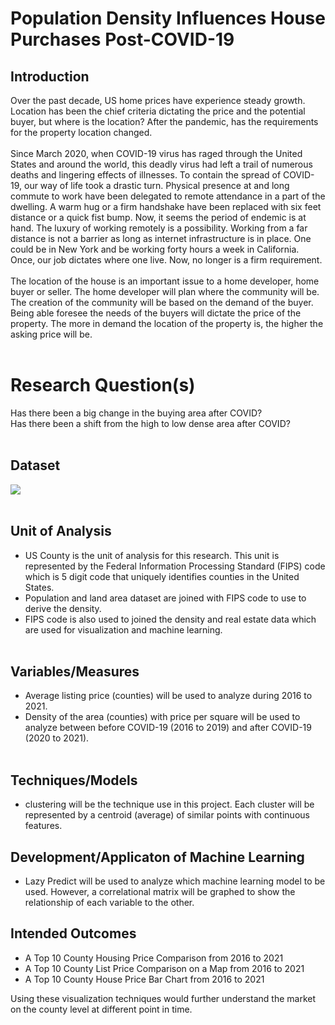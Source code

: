 # Population Density Influences House Purchases Post-COVID-19

## Introduction
Over the past decade, US home prices have experience steady growth. Location has been the chief criteria dictating the price and the potential buyer, but where is the location? After the pandemic, has the requirements for the property location changed. <br><br> 
Since March 2020, when COVID-19 virus has raged through the United States and around the world, this deadly virus had left a trail of numerous deaths and lingering effects of illnesses. To contain the spread of COVID-19, our way of life took a drastic turn. Physical presence at and long commute to work have been delegated to remote attendance in a part of the dwelling. A warm hug or a firm handshake have been replaced with six feet distance or a quick fist bump. Now, it seems the period of endemic is at hand. The luxury of working remotely is a possibility. Working from a far distance is not a barrier as long as internet infrastructure is in place. One could be in New York and be working forty hours a week in California. Once, our job dictates where one live. Now, no longer is a firm requirement. <br><br>
The location of the house is an important issue to a home developer, home buyer or seller. The home developer will plan where the community will be. The creation of the community will be based on the demand of the buyer. Being able foresee the needs of the buyers will dictate the price of the property. The more in demand the location of the property is, the higher the asking price will be.<br><br>

# Research Question(s)
Has there been a big change in the buying area after COVID? <br>
Has there been a shift from the high to low dense area after COVID?<br><br>

## Dataset
<img src = 'https://github.com/tmarissa/marissa_DATA606/blob/main/Images/Data%20Source.PNG'/><br><br>

## Unit of Analysis
- US County is the unit of analysis for this research. This unit is represented by the Federal Information Processing Standard (FIPS) code which is 5 digit code that uniquely identifies counties in the United States.
- Population and land area dataset are joined with FIPS code to use to derive the density.
- FIPS code is also used to joined the density and real estate data which are used for visualization and machine learning.<br><br>

## Variables/Measures 
- Average listing price (counties) will be used to analyze during 2016 to 2021.
- Density of the area (counties) with price per square will be used to analyze between before COVID-19 (2016 to 2019) and after COVID-19 (2020 to 2021).<br><br> 

## Techniques/Models 
- clustering will be the technique use in this project. Each cluster will be represented by a centroid (average) of similar points with continuous features. 

## Development/Applicaton of Machine Learning
- Lazy Predict will be used to analyze which machine learning model to be used. However, a correlational matrix will be graphed to show the relationship of each variable to the other. 

## Intended Outcomes
- A Top 10 County Housing Price Comparison from 2016 to 2021
- A Top 10 County List Price Comparison on a Map from 2016 to 2021
- A Top 10 County House Price Bar Chart from 2016 to 2021

Using these visualization techniques would further understand the market on the county level at different point in time.
